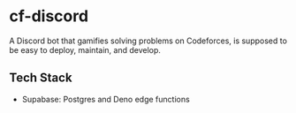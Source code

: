 # cf-discord

A Discord bot that gamifies solving problems on Codeforces, is supposed to be easy to deploy, maintain, and develop.

## Tech Stack
- Supabase: Postgres and Deno edge functions
